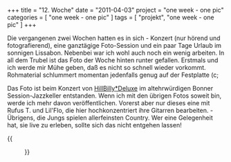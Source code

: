 +++
title = "12. Woche"
date = "2011-04-03"
project = "one week - one pic"
categories = [ "one week - one pic" ]
tags = [ "projekt", "one week - one pic" ]
+++

Die vergangenen zwei Wochen hatten es in sich - Konzert (nur hörend und fotografierend), eine ganztägige Foto-Session und ein paar Tage Urlaub im sonnigen Lissabon. Nebenbei war ich wohl auch noch ein wenig arbeiten. In all dem Trubel ist das Foto der Woche hinten runter gefallen. Erstmals und ich werde mir Mühe geben, daß es nicht so schnell wieder vorkommt. Rohmaterial schlummert momentan jedenfalls genug auf der Festplatte (c;

Das Foto ist beim Konzert von [HillBilly\*Deluxe](http://www.hillbillydeluxe.de) im altehrwürdigen Bonner Session-Jazzkeller entstanden. Wenn ich mit den übrigen Fotos soweit bin, werde ich mehr davon veröffentlichen. Vorerst aber nur dieses eine mit Rufus T. und Lil'Flo, die hier hochkonzentriert ihre Gitarren bearbeiten. - Übrigens, die Jungs spielen allerfeinsten Country. Wer eine Gelegenheit hat, sie live zu erleben, sollte sich das nicht entgehen lassen!

{{<figure src="/images/1week1pic/20110325-234556-173.jpg" title="Country-Session">}}
